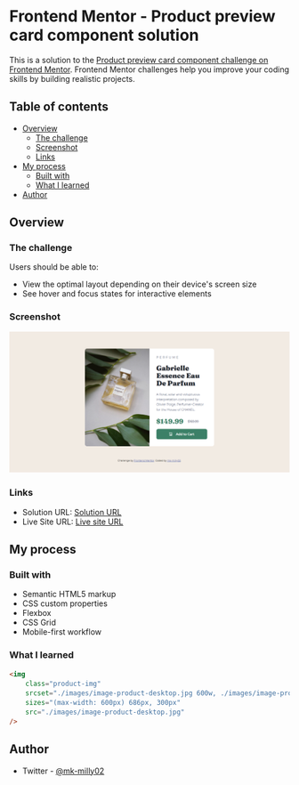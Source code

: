 # Frontend Mentor - Product preview card component solution

This is a solution to the [Product preview card component challenge on Frontend Mentor](https://www.frontendmentor.io/challenges/product-preview-card-component-GO7UmttRfa). Frontend Mentor challenges help you improve your coding skills by building realistic projects.

## Table of contents

-   [Overview](#overview)
    -   [The challenge](#the-challenge)
    -   [Screenshot](#screenshot)
    -   [Links](#links)
-   [My process](#my-process)
    -   [Built with](#built-with)
    -   [What I learned](#what-i-learned)
-   [Author](#author)

## Overview

### The challenge

Users should be able to:

-   View the optimal layout depending on their device's screen size
-   See hover and focus states for interactive elements

### Screenshot

![](./images/screenshot.png)

### Links

-   Solution URL: [Solution URL](https://www.frontendmentor.io/solutions/product-preview-card-component-9F0hoY7tqM)
-   Live Site URL: [Live site URL](https://mk-milly02.github.io/product-preview-card-component/)

## My process

### Built with

-   Semantic HTML5 markup
-   CSS custom properties
-   Flexbox
-   CSS Grid
-   Mobile-first workflow

### What I learned

```html
<img
	class="product-img"
	srcset="./images/image-product-desktop.jpg 600w, ./images/image-product-mobile.jpg 686w"
	sizes="(max-width: 600px) 686px, 300px"
	src="./images/image-product-desktop.jpg"
/>
```

## Author

-   Twitter - [@mk-milly02](https://www.twitter.com/mkmilly02)
